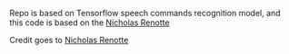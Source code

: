 Repo is based on Tensorflow speech commands recognition model, and this code is based on the [Nicholas Renotte](https://www.youtube.com/watch?v=wzWcaLkCy1w&ab_channel=NicholasRenotte)

Credit goes to [Nicholas Renotte](https://www.youtube.com/watch?v=wzWcaLkCy1w&ab_channel=NicholasRenotte)
